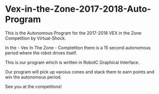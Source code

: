 # Vex-in-the-Zone-2017-2018-Auto-Program
This is the Autonomous Program for the 2017-2018 VEX in the Zone Competition by Virtual-Shock. 

In the - Vex In The Zone - Comptetiton there is a 15 second autonomous period where the robot drives itself. 



This is our program which is written in RobotC Graphical Interface.

Our program will pick up varoius cones and stack them to earn points and win the autonomous period.




See you at the competitons!
